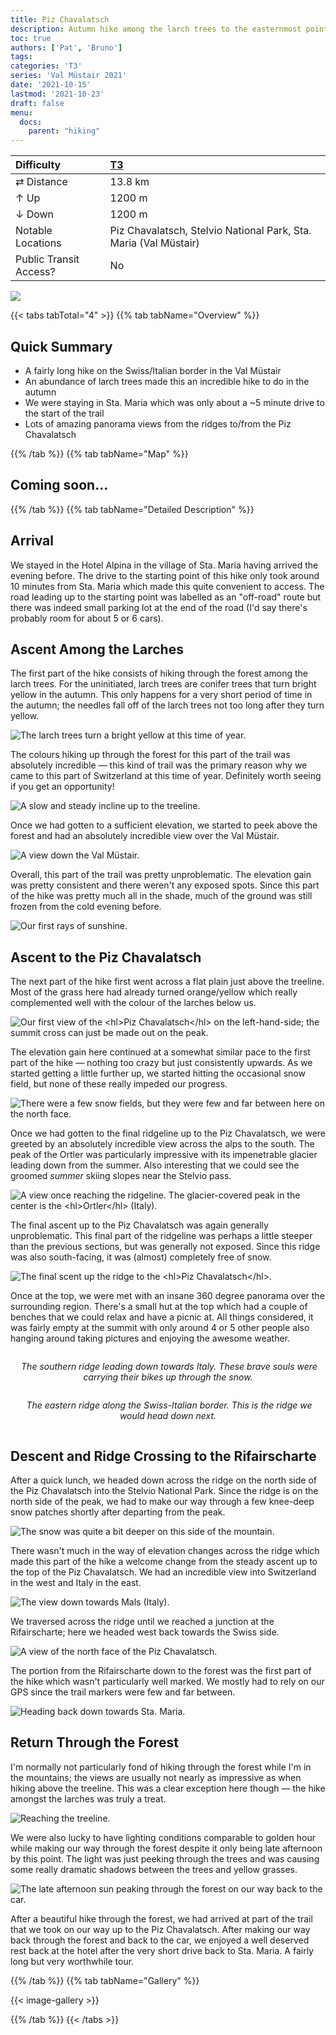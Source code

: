 ```yaml
---
title: Piz Chavalatsch
description: Autumn hike among the larch trees to the easternmost point of Switzerland.
toc: true
authors: ['Pat', 'Bruno']
tags:
categories: 'T3'
series: 'Val Müstair 2021'
date: '2021-10-15'
lastmod: '2021-10-23'
draft: false
menu:
  docs:
    parent: "hiking"
---
```


<link href="../../../style.css" rel="stylesheet"></link>

| Difficulty | [T3](../overview/#wanderskala) |
| :--- | :--- |
| &#8644; Distance | 13.8 km |
| &#8593; Up | 1200 m |
| &#8595; Down | 1200 m |
| Notable Locations | Piz Chavalatsch, Stelvio National Park, Sta. Maria (Val Müstair) |
| Public Transit Access? | No |

![](IMG_6343.JPG)


{{< tabs tabTotal="4" >}}
{{% tab tabName="Overview" %}}

## Quick Summary

- A fairly long hike on the Swiss/Italian border in the <hl>Val Müstair</hl>
- An abundance of <hl>larch trees</hl> made this an incredible hike to do in the autumn
- We were staying in <hl>Sta. Maria</hl> which was only about a ~5 minute drive to the start of the trail
- Lots of amazing panorama views from the ridges to/from the Piz Chavalatsch

{{% /tab %}}
{{% tab tabName="Map" %}}

## Coming soon...

{{% /tab %}}
{{% tab tabName="Detailed Description" %}}


## Arrival

We stayed in the <hl>Hotel Alpina</hl> in the village of <hl>Sta. Maria</hl> having arrived the evening before.  The drive to the starting point of this hike only took around 10 minutes from Sta. Maria which made this quite convenient to access.  The road leading up to the starting point was labelled as an "off-road" route but there was indeed small parking lot at the end of the road (I'd say there's probably room for about 5 or 6 cars).

## Ascent Among the Larches

The first part of the hike consists of hiking through the forest among the larch trees.  For the uninitiated, larch trees are conifer trees that turn bright yellow in the autumn.  This only happens for a very short period of time in the autumn; the needles fall off of the larch trees not too long after they turn yellow.

![](IMG_6009.JPG "The larch trees turn a bright yellow at this time of year.")

The colours hiking up through the forest for this part of the trail was absolutely incredible — this kind of trail was the primary reason why we came to this part of Switzerland at this time of year.  Definitely worth seeing if you get an opportunity!

![](IMG_6053.JPG "A slow and steady incline up to the treeline.")

Once we had gotten to a sufficient elevation, we started to peek above the forest and had an absolutely incredible view over the <hl>Val Müstair</hl>.  

![](IMG_6097.JPG "A view down the Val Müstair.")

Overall, this part of the trail was pretty unproblematic.  The elevation gain was pretty consistent and there weren't any exposed spots.  Since this part of the hike was pretty much all in the shade, much of the ground was still frozen from the cold evening before.

![](IMG_6140.JPG "Our first rays of sunshine.")


## Ascent to the Piz Chavalatsch

The next part of the hike first went across a flat plain just above the treeline.  Most of the grass here had already turned orange/yellow which really complemented well with the colour of the larches below us.

![](IMG_6190.JPG "Our first view of the <hl>Piz Chavalatsch</hl> on the left-hand-side; the summit cross can just be made out on the peak.")

The elevation gain here continued at a somewhat similar pace to the first part of the hike — nothing too crazy but just consistently upwards.  As we started getting a little further up, we started hitting the occasional snow field, but none of these really impeded our progress.

![](IMG_6216.JPG "There were a few snow fields, but they were few and far between here on the north face.")

Once we had gotten to the final ridgeline up to the <hl>Piz Chavalatsch</hl>, we were greeted by an absolutely incredible view across the alps to the south.  The peak of the <hl>Ortler</hl> was particularly impressive with its impenetrable glacier leading down from the summer.  Also interesting that we could see the groomed *summer* skiing slopes near the Stelvio pass.

![](IMG_6227.JPG "A view once reaching the ridgeline.  The glacier-covered peak in the center is the <hl>Ortler</hl> (Italy).")

The final ascent up to the <hl>Piz Chavalatsch</hl> was again generally unproblematic.  This final part of the ridgeline was perhaps a little steeper than the previous sections, but was generally not exposed.  Since this ridge was also south-facing, it was (almost) completely free of snow.

![](IMG_6240.JPG "The final scent up the ridge to the <hl>Piz Chavalatsch</hl>.")

Once at the top, we were met with an insane 360 degree panorama over the surrounding region.  There's a small hut at the top which had a couple of benches that we could relax and have a picnic at.  All things considered, it was fairly empty at the summit with only around 4 or 5 other people also hanging around taking pictures and enjoying the awesome weather.

<div class="row">
    <div class="column">
        <p align="center">
            <img src="IMG_6279.JPG" alt="" style="100%" class="center"/>
            <em>The southern ridge leading down towards Italy.  These brave souls were carrying their bikes up through the snow.</em>
        </p>
    </div>
    <div class="column">
        <p align="center">
            <img src="IMG_6289.JPG" alt="" style="100%" class="center"/>
            <em>The eastern ridge along the Swiss-Italian border.  This is the ridge we would head down next.</em>
        </p>
    </div>
</div>


## Descent and Ridge Crossing to the Rifairscharte

After a quick lunch, we headed down across the ridge on the north side of the Piz Chavalatsch into the <hl>Stelvio National Park</hl>.  Since the ridge is on the north side of the peak, we had to make our way through a few knee-deep snow patches shortly after departing from the peak.

![](IMG_6292.JPG "The snow was quite a bit deeper on this side of the mountain.")

There wasn't much in the way of elevation changes across the ridge which made this part of the hike a welcome change from the steady ascent up to the top of the Piz Chavalatsch.  We had an incredible view into Switzerland in the west and Italy in the east.

![](IMG_6343.JPG "The view down towards Mals (Italy).")

We traversed across the ridge until we reached a junction at the <hl>Rifairscharte</hl>; here we headed west back towards the Swiss side.

![](IMG_6400.JPG "A view of the north face of the Piz Chavalatsch.")

The portion from the <hl>Rifairscharte</hl> down to the forest was the first part of the hike which wasn't particularly well marked.  We mostly had to rely on our GPS since the trail markers were few and far between.

![](IMG_6411.JPG "Heading back down towards Sta. Maria.")


## Return Through the Forest

I'm normally not particularly fond of hiking through the forest while I'm in the mountains; the views are usually not nearly as impressive as when hiking above the treeline.  This was a clear exception here though — the hike amongst the larches was truly a treat.

![](IMG_6458.JPG "Reaching the treeline.")

We were also lucky to have lighting conditions comparable to golden hour while making our way through the forest despite it only being late afternoon by this point.  The light was just peeking through the trees and was causing some really dramatic shadows between the trees and yellow grasses.

![](IMG_6527.JPG "The late afternoon sun peaking through the forest on our way back to the car.")

After a beautiful hike through the forest, we had arrived at part of the trail that we took on our way up to the Piz Chavalatsch.  After making our way back through the forest and back to the car, we enjoyed a well deserved rest back at the hotel after the very short drive back to <hl>Sta. Maria</hl>.  A fairly long but very worthwhile tour.


{{% /tab %}}
{{% tab tabName="Gallery" %}}

{{< image-gallery >}}

{{% /tab %}}
{{< /tabs >}}